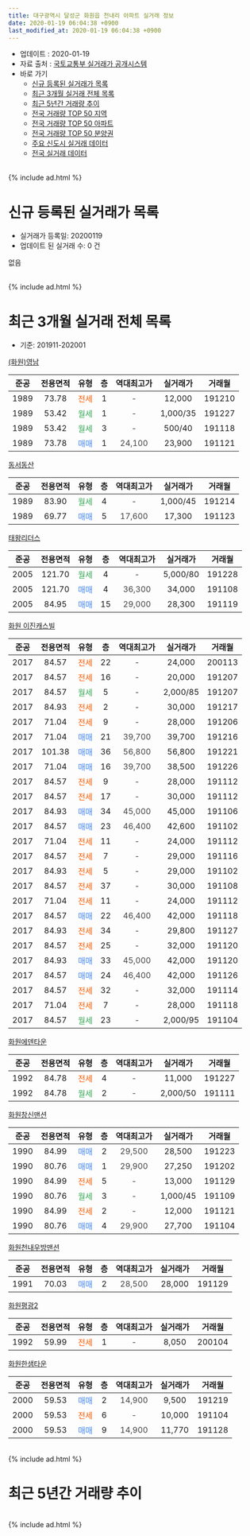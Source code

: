 ```yaml
---
title: 대구광역시 달성군 화원읍 천내리 아파트 실거래 정보
date: 2020-01-19 06:04:38 +0900
last_modified_at: 2020-01-19 06:04:38 +0900
---
```


* 업데이트 : 2020-01-19
* 자료 출처 : [국토교통부 실거래가 공개시스템](http://rt.molit.go.kr)
* 바로 가기
    * [신규 등록된 실거래가 목록](#신규-등록된-실거래가-목록)
    * [최근 3개월 실거래 전체 목록](#최근-3개월-실거래-전체-목록)
    * [최근 5년간 거래량 추이](#최근-5년간-거래량-추이)
    * [전국 거래량 TOP 50 지역](https://apt-info.github.io/apt-trade-info/최근-3개월-전국에서-가장-거래가-많이-발생한-지역)
    * [전국 거래량 TOP 50 아파트](https://apt-info.github.io/apt-trade-info/최근-3개월-전국에서-가장-거래가-많이-발생한-아파트)
    * [전국 거래량 TOP 50 분양권](https://apt-info.github.io/apt-trade-info/최근-3개월-전국에서-가장-거래가-많이-발생한-분양권)
    * [주요 신도시 실거래 데이터](https://apt-info.github.io/apt-trade-info/주요-신도시)
    * [전국 실거래 데이터](https://apt-info.github.io/apt-trade-info/전국)
<br>
{% include ad.html %}
<br>

# 신규 등록된 실거래가 목록
* 실거래가 등록일: 20200119
* 업데이트 된 실거래 수: 0 건

없음

<br>
{% include ad.html %}
<br>

# 최근 3개월 실거래 전체 목록
* 기준: 201911-202001


[(화원)영남](https://search.naver.com/search.naver?query=%EB%8C%80%EA%B5%AC%EA%B4%91%EC%97%AD%EC%8B%9C+%EB%8B%AC%EC%84%B1%EA%B5%B0+%ED%99%94%EC%9B%90%EC%9D%8D+%EC%B2%9C%EB%82%B4%EB%A6%AC+%28%ED%99%94%EC%9B%90%29%EC%98%81%EB%82%A8)

|준공|전용면적|유형|층|역대최고가|실거래가|거래월|
|:---:|:---:|:---:|:---:|:---:|:---:|:---:|
|1989|73.78|<span style="color:#ff5a00">전세</span>|1|<span style="color:#444444">-</span>|12,000|191210|
|1989|53.42|<span style="color:#34a853">월세</span>|1|<span style="color:#444444">-</span>|1,000/35|191227|
|1989|53.42|<span style="color:#34a853">월세</span>|3|<span style="color:#444444">-</span>|500/40|191118|
|1989|73.78|<span style="color:#4285f3">매매</span>|1|<span style="color:#444444">24,100</span>|23,900|191121|

[동서동산](https://search.naver.com/search.naver?query=%EB%8C%80%EA%B5%AC%EA%B4%91%EC%97%AD%EC%8B%9C+%EB%8B%AC%EC%84%B1%EA%B5%B0+%ED%99%94%EC%9B%90%EC%9D%8D+%EC%B2%9C%EB%82%B4%EB%A6%AC+%EB%8F%99%EC%84%9C%EB%8F%99%EC%82%B0)

|준공|전용면적|유형|층|역대최고가|실거래가|거래월|
|:---:|:---:|:---:|:---:|:---:|:---:|:---:|
|1989|83.90|<span style="color:#34a853">월세</span>|4|<span style="color:#444444">-</span>|1,000/45|191214|
|1989|69.77|<span style="color:#4285f3">매매</span>|5|<span style="color:#444444">17,600</span>|17,300|191123|

[태왕리더스](https://search.naver.com/search.naver?query=%EB%8C%80%EA%B5%AC%EA%B4%91%EC%97%AD%EC%8B%9C+%EB%8B%AC%EC%84%B1%EA%B5%B0+%ED%99%94%EC%9B%90%EC%9D%8D+%EC%B2%9C%EB%82%B4%EB%A6%AC+%ED%83%9C%EC%99%95%EB%A6%AC%EB%8D%94%EC%8A%A4)

|준공|전용면적|유형|층|역대최고가|실거래가|거래월|
|:---:|:---:|:---:|:---:|:---:|:---:|:---:|
|2005|121.70|<span style="color:#34a853">월세</span>|4|<span style="color:#444444">-</span>|5,000/80|191228|
|2005|121.70|<span style="color:#4285f3">매매</span>|4|<span style="color:#444444">36,300</span>|34,000|191108|
|2005|84.95|<span style="color:#4285f3">매매</span>|15|<span style="color:#444444">29,000</span>|28,300|191119|

[화원 이진캐스빌](https://search.naver.com/search.naver?query=%EB%8C%80%EA%B5%AC%EA%B4%91%EC%97%AD%EC%8B%9C+%EB%8B%AC%EC%84%B1%EA%B5%B0+%ED%99%94%EC%9B%90%EC%9D%8D+%EC%B2%9C%EB%82%B4%EB%A6%AC+%ED%99%94%EC%9B%90+%EC%9D%B4%EC%A7%84%EC%BA%90%EC%8A%A4%EB%B9%8C)

|준공|전용면적|유형|층|역대최고가|실거래가|거래월|
|:---:|:---:|:---:|:---:|:---:|:---:|:---:|
|2017|84.57|<span style="color:#ff5a00">전세</span>|22|<span style="color:#444444">-</span>|24,000|200113|
|2017|84.57|<span style="color:#ff5a00">전세</span>|16|<span style="color:#444444">-</span>|20,000|191207|
|2017|84.57|<span style="color:#34a853">월세</span>|5|<span style="color:#444444">-</span>|2,000/85|191207|
|2017|84.93|<span style="color:#ff5a00">전세</span>|2|<span style="color:#444444">-</span>|30,000|191217|
|2017|71.04|<span style="color:#ff5a00">전세</span>|9|<span style="color:#444444">-</span>|28,000|191206|
|2017|71.04|<span style="color:#4285f3">매매</span>|21|<span style="color:#444444">39,700</span>|39,700|191216|
|2017|101.38|<span style="color:#4285f3">매매</span>|36|<span style="color:#444444">56,800</span>|56,800|191221|
|2017|71.04|<span style="color:#4285f3">매매</span>|16|<span style="color:#444444">39,700</span>|38,500|191226|
|2017|84.57|<span style="color:#ff5a00">전세</span>|9|<span style="color:#444444">-</span>|28,000|191112|
|2017|84.57|<span style="color:#ff5a00">전세</span>|17|<span style="color:#444444">-</span>|30,000|191112|
|2017|84.93|<span style="color:#4285f3">매매</span>|34|<span style="color:#444444">45,000</span>|45,000|191106|
|2017|84.57|<span style="color:#4285f3">매매</span>|23|<span style="color:#444444">46,400</span>|42,600|191102|
|2017|71.04|<span style="color:#ff5a00">전세</span>|11|<span style="color:#444444">-</span>|24,000|191112|
|2017|84.57|<span style="color:#ff5a00">전세</span>|7|<span style="color:#444444">-</span>|29,000|191116|
|2017|84.93|<span style="color:#ff5a00">전세</span>|5|<span style="color:#444444">-</span>|29,000|191102|
|2017|84.57|<span style="color:#ff5a00">전세</span>|37|<span style="color:#444444">-</span>|30,000|191108|
|2017|71.04|<span style="color:#ff5a00">전세</span>|11|<span style="color:#444444">-</span>|24,000|191112|
|2017|84.57|<span style="color:#4285f3">매매</span>|22|<span style="color:#444444">46,400</span>|42,000|191118|
|2017|84.93|<span style="color:#ff5a00">전세</span>|34|<span style="color:#444444">-</span>|29,800|191127|
|2017|84.57|<span style="color:#ff5a00">전세</span>|25|<span style="color:#444444">-</span>|32,000|191120|
|2017|84.93|<span style="color:#4285f3">매매</span>|33|<span style="color:#444444">45,000</span>|42,000|191120|
|2017|84.57|<span style="color:#4285f3">매매</span>|24|<span style="color:#444444">46,400</span>|42,000|191126|
|2017|84.57|<span style="color:#ff5a00">전세</span>|32|<span style="color:#444444">-</span>|32,000|191114|
|2017|71.04|<span style="color:#ff5a00">전세</span>|7|<span style="color:#444444">-</span>|28,000|191118|
|2017|84.57|<span style="color:#34a853">월세</span>|23|<span style="color:#444444">-</span>|2,000/95|191104|

[화원에덴타운](https://search.naver.com/search.naver?query=%EB%8C%80%EA%B5%AC%EA%B4%91%EC%97%AD%EC%8B%9C+%EB%8B%AC%EC%84%B1%EA%B5%B0+%ED%99%94%EC%9B%90%EC%9D%8D+%EC%B2%9C%EB%82%B4%EB%A6%AC+%ED%99%94%EC%9B%90%EC%97%90%EB%8D%B4%ED%83%80%EC%9A%B4)

|준공|전용면적|유형|층|역대최고가|실거래가|거래월|
|:---:|:---:|:---:|:---:|:---:|:---:|:---:|
|1992|84.78|<span style="color:#ff5a00">전세</span>|4|<span style="color:#444444">-</span>|11,000|191227|
|1992|84.78|<span style="color:#34a853">월세</span>|2|<span style="color:#444444">-</span>|2,000/50|191111|

[화원창신맨션](https://search.naver.com/search.naver?query=%EB%8C%80%EA%B5%AC%EA%B4%91%EC%97%AD%EC%8B%9C+%EB%8B%AC%EC%84%B1%EA%B5%B0+%ED%99%94%EC%9B%90%EC%9D%8D+%EC%B2%9C%EB%82%B4%EB%A6%AC+%ED%99%94%EC%9B%90%EC%B0%BD%EC%8B%A0%EB%A7%A8%EC%85%98)

|준공|전용면적|유형|층|역대최고가|실거래가|거래월|
|:---:|:---:|:---:|:---:|:---:|:---:|:---:|
|1990|84.99|<span style="color:#4285f3">매매</span>|2|<span style="color:#444444">29,500</span>|28,500|191223|
|1990|80.76|<span style="color:#4285f3">매매</span>|1|<span style="color:#444444">29,900</span>|27,250|191202|
|1990|84.99|<span style="color:#ff5a00">전세</span>|5|<span style="color:#444444">-</span>|13,000|191129|
|1990|80.76|<span style="color:#34a853">월세</span>|3|<span style="color:#444444">-</span>|1,000/45|191109|
|1990|84.99|<span style="color:#ff5a00">전세</span>|2|<span style="color:#444444">-</span>|12,000|191121|
|1990|80.76|<span style="color:#4285f3">매매</span>|4|<span style="color:#444444">29,900</span>|27,700|191104|


<script async src="//pagead2.googlesyndication.com/pagead/js/adsbygoogle.js"></script>
<!-- 기본 -->
<ins class="adsbygoogle"
     style="display:block"
     data-ad-client="ca-pub-1142216861245946"
     data-ad-slot="4805727019"
     data-ad-format="auto"
     data-full-width-responsive="true"></ins>
<script>
(adsbygoogle = window.adsbygoogle || []).push({});
</script>


[화원천내우방맨션](https://search.naver.com/search.naver?query=%EB%8C%80%EA%B5%AC%EA%B4%91%EC%97%AD%EC%8B%9C+%EB%8B%AC%EC%84%B1%EA%B5%B0+%ED%99%94%EC%9B%90%EC%9D%8D+%EC%B2%9C%EB%82%B4%EB%A6%AC+%ED%99%94%EC%9B%90%EC%B2%9C%EB%82%B4%EC%9A%B0%EB%B0%A9%EB%A7%A8%EC%85%98)

|준공|전용면적|유형|층|역대최고가|실거래가|거래월|
|:---:|:---:|:---:|:---:|:---:|:---:|:---:|
|1991|70.03|<span style="color:#4285f3">매매</span>|2|<span style="color:#444444">28,500</span>|28,000|191129|

[화원평광2](https://search.naver.com/search.naver?query=%EB%8C%80%EA%B5%AC%EA%B4%91%EC%97%AD%EC%8B%9C+%EB%8B%AC%EC%84%B1%EA%B5%B0+%ED%99%94%EC%9B%90%EC%9D%8D+%EC%B2%9C%EB%82%B4%EB%A6%AC+%ED%99%94%EC%9B%90%ED%8F%89%EA%B4%912)

|준공|전용면적|유형|층|역대최고가|실거래가|거래월|
|:---:|:---:|:---:|:---:|:---:|:---:|:---:|
|1992|59.99|<span style="color:#ff5a00">전세</span>|1|<span style="color:#444444">-</span>|8,050|200104|

[화원한샘타운](https://search.naver.com/search.naver?query=%EB%8C%80%EA%B5%AC%EA%B4%91%EC%97%AD%EC%8B%9C+%EB%8B%AC%EC%84%B1%EA%B5%B0+%ED%99%94%EC%9B%90%EC%9D%8D+%EC%B2%9C%EB%82%B4%EB%A6%AC+%ED%99%94%EC%9B%90%ED%95%9C%EC%83%98%ED%83%80%EC%9A%B4)

|준공|전용면적|유형|층|역대최고가|실거래가|거래월|
|:---:|:---:|:---:|:---:|:---:|:---:|:---:|
|2000|59.53|<span style="color:#4285f3">매매</span>|2|<span style="color:#444444">14,900</span>|9,500|191219|
|2000|59.53|<span style="color:#ff5a00">전세</span>|6|<span style="color:#444444">-</span>|10,000|191104|
|2000|59.53|<span style="color:#4285f3">매매</span>|9|<span style="color:#444444">14,900</span>|11,770|191128|


<br>
{% include ad.html %}
<br>

# 최근 5년간 거래량 추이


<div style="width:100%;">
    <canvas id="deal_progress" height="200"></canvas>
</div>

<script>
new Chart(document.getElementById("deal_progress"), {
    type: 'line',
    data: {
        labels: ['201501','201502','201503','201504','201505','201506','201507','201508','201509','201510','201511','201512','201601','201602','201603','201604','201605','201606','201607','201608','201609','201610','201611','201612','201701','201702','201703','201704','201705','201706','201707','201708','201709','201710','201711','201712','201801','201802','201803','201804','201805','201806','201807','201808','201809','201810','201811','201812','201901','201902','201903','201904','201905','201906','201907','201908','201909','201910','201911','201912','202001'],
        datasets: [{
            label: '매매',
            pointRadius: 1,
            data: [7, 5, 14, 13, 7, 10, 9, 6, 8, 10, 3, 3, 2, 0, 5, 6, 1, 2, 4, 2, 4, 4, 3, 4, 1, 11, 6, 3, 9, 7, 5, 15, 11, 9, 17, 10, 28, 17, 15, 8, 15, 10, 11, 20, 18, 12, 9, 7, 6, 7, 12, 6, 7, 7, 8, 16, 9, 18, 12, 6, 0],
            borderColor: "rgba(255, 201, 14, 1)",
            backgroundColor: "rgba(255, 201, 14, 0.5)",
            fill: false,
            lineTension: 0
        },{
            label: '전월세',
            pointRadius: 1,
            data: [5, 4, 8, 16, 7, 9, 3, 10, 3, 9, 7, 4, 5, 7, 13, 3, 4, 5, 4, 4, 6, 10, 2, 5, 2, 5, 6, 3, 6, 8, 14, 27, 27, 36, 37, 24, 37, 25, 15, 10, 6, 6, 5, 10, 8, 9, 8, 7, 10, 10, 14, 9, 6, 10, 9, 11, 14, 25, 18, 9, 2],
            borderColor: "rgba(0, 141, 185, 1)",
            backgroundColor: "rgba(0, 141, 185, 0.5)",
            fill: false,
            lineTension: 0
        }
        ]
    },
    options: {
        responsive: true,
        title: {
            display: false
        },
        tooltips: {
            mode: 'index',
            intersect: false
        },
        hover: {
            mode: 'nearest',
            intersect: true
        },
        scales: {
            xAxes: [{
                display: true,
                scaleLabel: {
                    display: true,
                    labelString: '년/월'
                }
            }],
            yAxes: [{
                display: true,
                ticks: {
                    suggestedMin: 0,
                },
                scaleLabel: {
                    display: true,
                    labelString: '실거래 수'
                }
            }]
        }
    }
});

</script>


<br>
{% include ad.html %}
<br>

